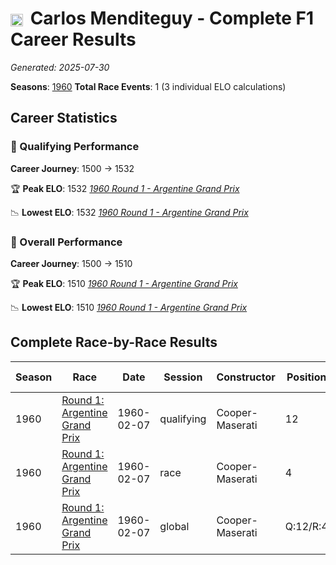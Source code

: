# <img src="https://upload.wikimedia.org/wikipedia/commons/1/1a/Flag_of_Argentina.svg" alt="Argentina" width="20" height="auto" style="vertical-align: middle; margin-right: 5px;" onerror="this.outerHTML='🇦🇷'; this.style.marginRight='5px';"/> Carlos Menditeguy - Complete F1 Career Results

*Generated: 2025-07-30*

**Seasons**: [1960](../results/1960-season-report.md)
**Total Race Events**: 1 (3 individual ELO calculations)

## Career Statistics

### 🏁 Qualifying Performance
**Career Journey**: 1500 → 1532

🏆 **Peak ELO**: 1532
   *[1960 Round 1 - Argentine Grand Prix](../results/1960-season-report.md#round-1-argentine-grand-prix)*

📉 **Lowest ELO**: 1532
   *[1960 Round 1 - Argentine Grand Prix](../results/1960-season-report.md#round-1-argentine-grand-prix)*

### 🌟 Overall Performance
**Career Journey**: 1500 → 1510

🏆 **Peak ELO**: 1510
   *[1960 Round 1 - Argentine Grand Prix](../results/1960-season-report.md#round-1-argentine-grand-prix)*

📉 **Lowest ELO**: 1510
   *[1960 Round 1 - Argentine Grand Prix](../results/1960-season-report.md#round-1-argentine-grand-prix)*


## Complete Race-by-Race Results

| Season | Race | Date | Session | Constructor | Position | Starting ELO | ELO Change | Final ELO | Teammate |
|--------|------|------|---------|-------------|----------|--------------|------------|-----------|----------|
| 1960 | [Round 1: Argentine Grand Prix](../results/1960-season-report.md#round-1-argentine-grand-prix) | 1960-02-07 | qualifying | Cooper-Maserati | 12 | 1500 | +32 | 1532 | <img src="https://upload.wikimedia.org/wikipedia/commons/1/1a/Flag_of_Argentina.svg" alt="Argentina" width="20" height="auto" style="vertical-align: middle; margin-right: 5px;" onerror="this.outerHTML='🇦🇷'; this.style.marginRight='5px';"/> Roberto Bonomi |
| 1960 | [Round 1: Argentine Grand Prix](../results/1960-season-report.md#round-1-argentine-grand-prix) | 1960-02-07 | race | Cooper-Maserati | 4 | 1500 | N/A | 1500 | <img src="https://upload.wikimedia.org/wikipedia/commons/1/1a/Flag_of_Argentina.svg" alt="Argentina" width="20" height="auto" style="vertical-align: middle; margin-right: 5px;" onerror="this.outerHTML='🇦🇷'; this.style.marginRight='5px';"/> Roberto Bonomi |
| 1960 | [Round 1: Argentine Grand Prix](../results/1960-season-report.md#round-1-argentine-grand-prix) | 1960-02-07 | global | Cooper-Maserati | Q:12/R:4 | 1500 | +10 | 1510 | <img src="https://upload.wikimedia.org/wikipedia/commons/1/1a/Flag_of_Argentina.svg" alt="Argentina" width="20" height="auto" style="vertical-align: middle; margin-right: 5px;" onerror="this.outerHTML='🇦🇷'; this.style.marginRight='5px';"/> Roberto Bonomi |
